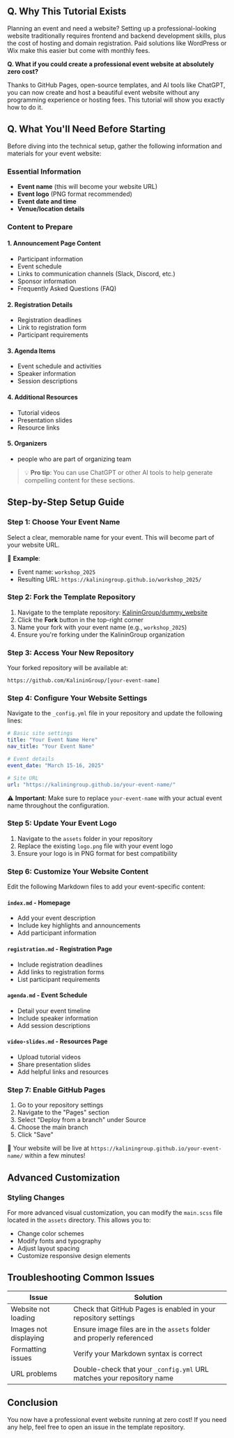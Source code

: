 ## Q. Why This Tutorial Exists

Planning an event and need a website? Setting up a professional-looking website traditionally requires frontend and backend development skills, plus the cost of hosting and domain registration. Paid solutions like WordPress or Wix make this easier but come with monthly fees.

**Q. What if you could create a professional event website at absolutely zero cost?**

Thanks to GitHub Pages, open-source templates, and AI tools like ChatGPT, you can now create and host a beautiful event website without any programming experience or hosting fees. This tutorial will show you exactly how to do it.

## Q. What You'll Need Before Starting

Before diving into the technical setup, gather the following information and materials for your event website:

### Essential Information
- **Event name** (this will become your website URL)
- **Event logo** (PNG format recommended)
- **Event date and time**
- **Venue/location details**

### Content to Prepare

#### 1. Announcement Page Content
- Participant information
- Event schedule
- Links to communication channels (Slack, Discord, etc.)
- Sponsor information
- Frequently Asked Questions (FAQ)


#### 2. Registration Details
- Registration deadlines
- Link to registration form
- Participant requirements

#### 3. Agenda Items
- Event schedule and activities
- Speaker information
- Session descriptions

#### 4. Additional Resources
- Tutorial videos
- Presentation slides
- Resource links

#### 5. Organizers
- people who are part of organizing team


> 💡 **Pro tip**: You can use ChatGPT or other AI tools to help generate compelling content for these sections.



## Step-by-Step Setup Guide

### Step 1: Choose Your Event Name
Select a clear, memorable name for your event. This will become part of your website URL.

📝 **Example**: 
- Event name: `workshop_2025`
- Resulting URL: `https://kaliningroup.github.io/workshop_2025/`

### Step 2: Fork the Template Repository
1. Navigate to the template repository: [KalininGroup/dummy_website](https://github.com/KalininGroup/dummy_website)
2. Click the **Fork** button in the top-right corner
3. Name your fork with your event name (e.g., `workshop_2025`)
4. Ensure you're forking under the KalininGroup organization

### Step 3: Access Your New Repository
Your forked repository will be available at:
```
https://github.com/KalininGroup/[your-event-name]
```

### Step 4: Configure Your Website Settings
Navigate to the `_config.yml` file in your repository and update the following lines:

```yaml
# Basic site settings
title: "Your Event Name Here"
nav_title: "Your Event Name"

# Event details
event_date: "March 15-16, 2025"

# Site URL
url: "https://kaliningroup.github.io/your-event-name/"
```

⚠️ **Important**: Make sure to replace `your-event-name` with your actual event name throughout the configuration.
### Step 5: Update Your Event Logo
1. Navigate to the `assets` folder in your repository
2. Replace the existing `logo.png` file with your event logo
3. Ensure your logo is in PNG format for best compatibility

### Step 6: Customize Your Website Content
Edit the following Markdown files to add your event-specific content:

#### `index.md` - Homepage
- Add your event description
- Include key highlights and announcements
- Add participant information

#### `registration.md` - Registration Page
- Include registration deadlines
- Add links to registration forms
- List participant requirements

#### `agenda.md` - Event Schedule
- Detail your event timeline
- Include speaker information
- Add session descriptions

#### `video-slides.md` - Resources Page
- Upload tutorial videos
- Share presentation slides
- Add helpful links and resources

### Step 7: Enable GitHub Pages
1. Go to your repository settings
2. Navigate to the "Pages" section
3. Select "Deploy from a branch" under Source
4. Choose the main branch
5. Click "Save"

🎉 Your website will be live at `https://kaliningroup.github.io/your-event-name/` within a few minutes!

## Advanced Customization

### Styling Changes
For more advanced visual customization, you can modify the `main.scss` file located in the `assets` directory. This allows you to:

-  Change color schemes
-  Modify fonts and typography
-  Adjust layout spacing
-  Customize responsive design elements


## Troubleshooting Common Issues 

| Issue | Solution |
|-------|----------|
| Website not loading | Check that GitHub Pages is enabled in your repository settings |
| Images not displaying | Ensure image files are in the `assets` folder and properly referenced |
| Formatting issues | Verify your Markdown syntax is correct |
| URL problems | Double-check that your `_config.yml` URL matches your repository name |

## Conclusion 
You now have a professional event website running at zero cost! If you need any help, feel free to open an issue in the template repository. 